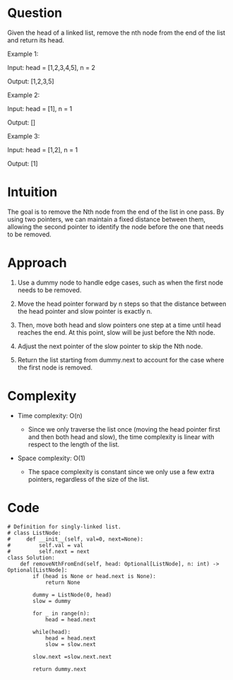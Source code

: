 # Question
Given the head of a linked list, remove the nth node from the end of the list and return its head.

Example 1:

Input: head = [1,2,3,4,5], n = 2

Output: [1,2,3,5]

Example 2:

Input: head = [1], n = 1

Output: []

Example 3:

Input: head = [1,2], n = 1

Output: [1]

# Intuition
The goal is to remove the Nth node from the end of the list in one pass. By using two pointers, we can maintain a fixed distance between them, allowing the second pointer to identify the node before the one that needs to be removed.

# Approach
1. Use a dummy node to handle edge cases, such as when the first node needs to be removed.

2. Move the head pointer forward by n steps so that the distance between the head pointer and slow pointer is exactly n.

3. Then, move both head and slow pointers one step at a time until head reaches the end. At this point, slow will be just before the Nth node.

4. Adjust the next pointer of the slow pointer to skip the Nth node.

5. Return the list starting from dummy.next to account for the case where the first node is removed.

# Complexity
- Time complexity: O(n)
    - Since we only traverse the list once (moving the head pointer first and then both head and slow), the time complexity is linear with respect to the length of the list.

- Space complexity: O(1)
    - The space complexity is constant since we only use a few extra pointers, regardless of the size of the list.

# Code
```python3 []
# Definition for singly-linked list.
# class ListNode:
#     def __init__(self, val=0, next=None):
#         self.val = val
#         self.next = next
class Solution:
    def removeNthFromEnd(self, head: Optional[ListNode], n: int) -> Optional[ListNode]:
        if (head is None or head.next is None):
            return None

        dummy = ListNode(0, head)
        slow = dummy

        for _ in range(n):
            head = head.next

        while(head):
            head = head.next
            slow = slow.next
        
        slow.next =slow.next.next

        return dummy.next
```